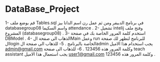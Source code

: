 # DataBase_Project
1- قم بوضع ملف Tables.sql في برنامج الدبيفر ومن ثم عمل رن اسم الداتا بيز databasegroup08 واسم السكيما attendance .
2- تشغيل intelij وفتح ملف المشروع (databasegroup08) .
3- استخدم كلمة المرور الخاصة بك في صفحة DBModel .
4- الذهاب الى صفحة الMain وعمل run للبرنامج لتظهر لك صفحة الlogin الخاصة بالبرنامج .
5- للذهاب الى صفحة الadmin يجب استخدام هذا الاميل admin@gmail.com وكلمة المرور هذه 123456 .
6- للذهاب الى صفحة teach assistant يجب استعمال هذا الاميل user1@gmail.com وكلمة المرور هذه 123456 .

